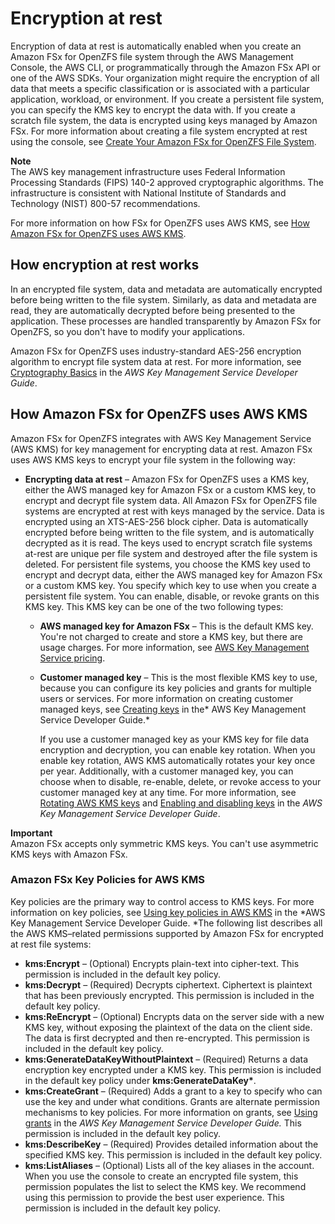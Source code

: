 # Encryption at rest<a name="encryption-rest"></a>

Encryption of data at rest is automatically enabled when you create an Amazon FSx for OpenZFS file system through the AWS Management Console, the AWS CLI, or programmatically through the Amazon FSx API or one of the AWS SDKs\. Your organization might require the encryption of all data that meets a specific classification or is associated with a particular application, workload, or environment\. If you create a persistent file system, you can specify the KMS key to encrypt the data with\. If you create a scratch file system, the data is encrypted using keys managed by Amazon FSx\. For more information about creating a file system encrypted at rest using the console, see [Create Your Amazon FSx for OpenZFS File System](getting-started-step1.md)\.

**Note**  
The AWS key management infrastructure uses Federal Information Processing Standards \(FIPS\) 140\-2 approved cryptographic algorithms\. The infrastructure is consistent with National Institute of Standards and Technology \(NIST\) 800\-57 recommendations\.

For more information on how FSx for OpenZFS uses AWS KMS, see [How Amazon FSx for OpenZFS uses AWS KMS](#FSXKMS)\.

## How encryption at rest works<a name="howencrypt"></a>

In an encrypted file system, data and metadata are automatically encrypted before being written to the file system\. Similarly, as data and metadata are read, they are automatically decrypted before being presented to the application\. These processes are handled transparently by Amazon FSx for OpenZFS, so you don't have to modify your applications\.

Amazon FSx for OpenZFS uses industry\-standard AES\-256 encryption algorithm to encrypt file system data at rest\. For more information, see [Cryptography Basics](https://docs.aws.amazon.com/kms/latest/developerguide/crypto-intro.html) in the *AWS Key Management Service Developer Guide*\.

## How Amazon FSx for OpenZFS uses AWS KMS<a name="FSXKMS"></a>

Amazon FSx for OpenZFS integrates with AWS Key Management Service \(AWS KMS\) for key management for encrypting data at rest\. Amazon FSx uses AWS KMS keys to encrypt your file system in the following way:
+ **Encrypting data at rest** – Amazon FSx for OpenZFS uses a KMS key, either the AWS managed key for Amazon FSx or a custom KMS key, to encrypt and decrypt file system data\. All Amazon FSx for OpenZFS file systems are encrypted at rest with keys managed by the service\. Data is encrypted using an XTS\-AES\-256 block cipher\. Data is automatically encrypted before being written to the file system, and is automatically decrypted as it is read\. The keys used to encrypt scratch file systems at\-rest are unique per file system and destroyed after the file system is deleted\. For persistent file systems, you choose the KMS key used to encrypt and decrypt data, either the AWS managed key for Amazon FSx or a custom KMS key\. You specify which key to use when you create a persistent file system\. You can enable, disable, or revoke grants on this KMS key\. This KMS key can be one of the two following types:
  + **AWS managed key for Amazon FSx** – This is the default KMS key\. You're not charged to create and store a KMS key, but there are usage charges\. For more information, see [AWS Key Management Service pricing](https://aws.amazon.com/kms/pricing/)\.
  + **Customer managed key** – This is the most flexible KMS key to use, because you can configure its key policies and grants for multiple users or services\. For more information on creating customer managed keys, see [Creating keys](https://docs.aws.amazon.com/kms/latest/developerguide/create-keys.html) in the* AWS Key Management Service Developer Guide\.*

    If you use a customer managed key as your KMS key for file data encryption and decryption, you can enable key rotation\. When you enable key rotation, AWS KMS automatically rotates your key once per year\. Additionally, with a customer managed key, you can choose when to disable, re\-enable, delete, or revoke access to your customer managed key at any time\. For more information, see [Rotating AWS KMS keys](https://docs.aws.amazon.com/kms/latest/developerguide/rotate-keys.html) and [ Enabling and disabling keys](https://docs.aws.amazon.com/kms/latest/developerguide/enabling-keys.html) in the *AWS Key Management Service Developer Guide*\.

**Important**  
Amazon FSx accepts only symmetric KMS keys\. You can't use asymmetric KMS keys with Amazon FSx\.

### Amazon FSx Key Policies for AWS KMS<a name="FSxKMSPolicy"></a>

Key policies are the primary way to control access to KMS keys\. For more information on key policies, see [Using key policies in AWS KMS](https://docs.aws.amazon.com/kms/latest/developerguide/key-policies.html) in the *AWS Key Management Service Developer Guide\. *The following list describes all the AWS KMS–related permissions supported by Amazon FSx for encrypted at rest file systems:
+ **kms:Encrypt** – \(Optional\) Encrypts plain\-text into cipher\-text\. This permission is included in the default key policy\.
+ **kms:Decrypt** – \(Required\) Decrypts ciphertext\. Ciphertext is plaintext that has been previously encrypted\. This permission is included in the default key policy\.
+ **kms:ReEncrypt** – \(Optional\) Encrypts data on the server side with a new KMS key, without exposing the plaintext of the data on the client side\. The data is first decrypted and then re\-encrypted\. This permission is included in the default key policy\.
+ **kms:GenerateDataKeyWithoutPlaintext** – \(Required\) Returns a data encryption key encrypted under a KMS key\. This permission is included in the default key policy under **kms:GenerateDataKey\***\.
+ **kms:CreateGrant** – \(Required\) Adds a grant to a key to specify who can use the key and under what conditions\. Grants are alternate permission mechanisms to key policies\. For more information on grants, see [Using grants](https://docs.aws.amazon.com/kms/latest/developerguide/grants.html) in the *AWS Key Management Service Developer Guide\.* This permission is included in the default key policy\.
+ **kms:DescribeKey** – \(Required\) Provides detailed information about the specified KMS key\. This permission is included in the default key policy\.
+ **kms:ListAliases** – \(Optional\) Lists all of the key aliases in the account\. When you use the console to create an encrypted file system, this permission populates the list to select the KMS key\. We recommend using this permission to provide the best user experience\. This permission is included in the default key policy\.